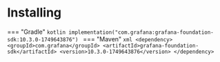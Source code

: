 # Installing

=== "Gradle"
    ```kotlin
    implementation("com.grafana:grafana-foundation-sdk:10.3.0-1749643876")
    ```
=== "Maven"
    ```xml
    <dependency>
        <groupId>com.grafana</groupId>
        <artifactId>grafana-foundation-sdk</artifactId>
        <version>10.3.0-1749643876</version>
    </dependency>
    ```
